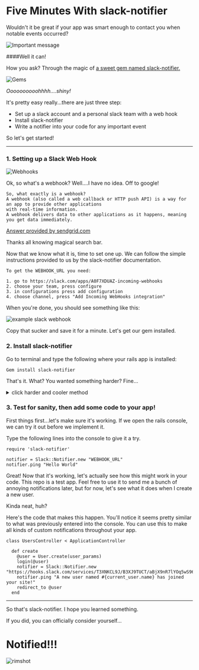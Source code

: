 # Five Minutes With slack-notifier


Wouldn't it be great if your app was smart enough to contact you when notable events occurred?

![Important message](https://i.imgur.com/keViLUo.png)

####Well it can!

How you ask?  Through the magic of [a sweet gem named slack-notifier.](https://github.com/stevenosloan/slack-notifier)

![Gems](http://www.whereoware.com/blog/wp-content/uploads/Colorful-Gems.jpg)

*Oooooooooohhhh....shiny!*

It's pretty easy really...there are just three step:

* Set up a slack account and a personal slack team with a web hook
* Install slack-notifier
* Write a notifier into your code for any important event

So let's get started!

---

### 1. Setting up a Slack Web Hook

![Webhooks](https://abdelkrim.files.wordpress.com/2014/02/aaarr-webhooks-pirate.gif)

Ok, so what's a webhook?  Well....I have no idea.  Off to google!

```
So, what exactly is a webhook? 
A webhook (also called a web callback or HTTP push API) is a way for an app to provide other applications
with real-time information. 
A webhook delivers data to other applications as it happens, meaning you get data immediately.
```

[Answer provided by sendgrid.com](https://sendgrid.com/blog/whats-webhook/)

Thanks all knowing magical search bar.  

Now that we know what it is, time to set one up.  We can follow the simple instructions provided to us by the slack-notifier documentation.

```
To get the WEBHOOK_URL you need:

1. go to https://slack.com/apps/A0F7XDUAZ-incoming-webhooks
2. choose your team, press configure
3. in configurations press add configuration
4. choose channel, press "Add Incoming WebHooks integration"
```

When you're done, you should see something like this:

![example slack webhook](https://i.imgur.com/b3bA0zR.png)

Copy that sucker and save it for a minute.  Let's get our gem installed.

### 2. Install slack-notifier

Go to terminal and type the following where your rails app is installed:

```
Gem install slack-notifier
```

That's it.  What?  You wanted something harder?  Fine...

<details><summary>click harder and cooler method</summary>
```
Just kidding...that's seriously it.  Move on.  Take the easy win.
```
</details>

### 3. Test for sanity, then add some code to your app!

First things first...let's make sure it's working.  If we open the rails console, we can try it out before we implement it.

Type the following lines into the console to give it a try.

```
require 'slack-notifier'

notifier = Slack::Notifier.new "WEBHOOK_URL"
notifier.ping "Hello World"
```

Great!  Now that it's working, let's actually see how this might work in your code.  This repo is a test app.  Feel free to use it to send me a bunch of annoying notifications later, but for now, let's see what it does when I create a new user.

Kinda neat, huh?

Here's the code that makes this happen.  You'll notice it seems pretty similar to what was previously entered into the console.  You can use this to make all kinds of custom notifications throughout your app.  

```
class UsersController < ApplicationController

  def create
    @user = User.create(user_params)
    login(@user)
    notifier = Slack::Notifier.new "https://hooks.slack.com/services/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"
    notifier.ping "A new user named #{current_user.name} has joined your site!"
    redirect_to @user
  end
  ```
  ---
  
  So that's slack-notifier.  I hope you learned something.
  
  If you did, you can officially consider yourself...
  
# Notified!!!
  
  ![rimshot](https://media.giphy.com/media/cD7PLGE1KWOhG/giphy.gif)

